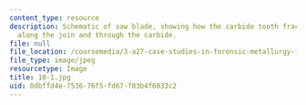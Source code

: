 ```yaml
---
content_type: resource
description: Schematic of saw blade, showing how the carbide tooth fractured both
  along the join and through the carbide.
file: null
file_location: /coursemedia/3-a27-case-studies-in-forensic-metallurgy-fall-2007/0dbffd4e753676f5fd67f03b4f6033c2_10-1.jpg
file_type: image/jpeg
resourcetype: Image
title: 10-1.jpg
uid: 0dbffd4e-7536-76f5-fd67-f03b4f6033c2
---
```

